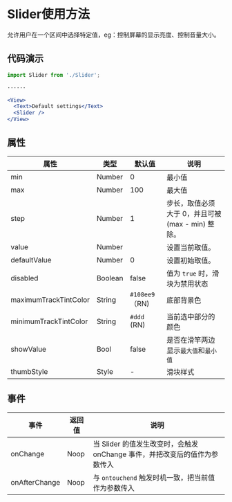 # Slider使用方法
允许用户在一个区间中选择特定值，eg：控制屏幕的显示亮度、控制音量大小。


## 代码演示
```jsx
import Slider from './Slider';

······

<View>
  <Text>Default settings</Text>
  <Slider />
</View>
```

## 属性
属性 | 类型 | 默认值 | 说明
----|-----|------|------
| min    |  Number     | 0     | 最小值 |
| max    |  Number     | 100    | 最大值 |
| step    |  Number     | 1    | 步长，取值必须大于 0，并且可被 (max - min) 整除。 |
| value    |  Number  |     | 设置当前取值。 |
| defaultValue    |  Number   | 0     | 设置初始取值。|
| disabled    |  Boolean     | false    | 值为 `true` 时，滑块为禁用状态 |
| maximumTrackTintColor  |  String     | `#108ee9`（RN)    | 底部背景色 |
| minimumTrackTintColor  |  String     | `#ddd` (RN)   | 当前选中部分的颜色 |
| showValue | Bool | false | 是否在滑竿两边显示`最大值`和`最小值` |
| thumbStyle | Style | - | 滑块样式 |

## 事件
事件 | 返回值 | 说明
----|------|------
| onChange | Noop | 当 Slider 的值发生改变时，会触发 onChange 事件，并把改变后的值作为参数传入 |
| onAfterChange | Noop | 与 `ontouchend` 触发时机一致，把当前值作为参数传入 |